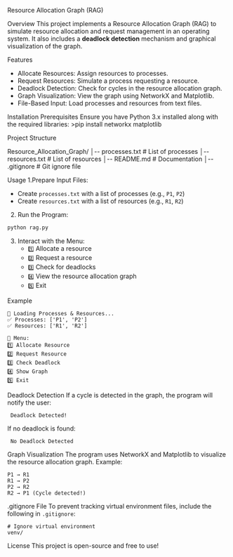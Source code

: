 Resource Allocation Graph (RAG)

 Overview
This project implements a Resource Allocation Graph (RAG) to simulate resource allocation and request management in an operating system. It also includes a **deadlock detection** mechanism and graphical visualization of the graph.

Features
- Allocate Resources: Assign resources to processes.
- Request Resources: Simulate a process requesting a resource.
- Deadlock Detection: Check for cycles in the resource allocation graph.
- Graph Visualization: View the graph using NetworkX and Matplotlib.
- File-Based Input: Load processes and resources from text files.

 Installation
 Prerequisites
Ensure you have Python 3.x installed along with the required libraries:
     >pip install networkx matplotlib


 Project Structure

Resource_Allocation_Graph/
│-- processes.txt        # List of processes
│-- resources.txt        # List of resources
│-- README.md            # Documentation
│-- .gitignore           # Git ignore file


 Usage
1.Prepare Input Files:
   - Create `processes.txt` with a list of processes (e.g., `P1`, `P2`)
   - Create `resources.txt` with a list of resources (e.g., `R1`, `R2`)

2. Run the Program:
```sh
python rag.py
```

3. Interact with the Menu:
   - `1️⃣` Allocate a resource
   - `2️⃣` Request a resource
   - `3️⃣` Check for deadlocks
   - `4️⃣` View the resource allocation graph
   - `5️⃣` Exit

 Example
```
📌 Loading Processes & Resources...
✅ Processes: ['P1', 'P2']
✅ Resources: ['R1', 'R2']

🔹 Menu:
1️⃣ Allocate Resource
2️⃣ Request Resource
3️⃣ Check Deadlock
4️⃣ Show Graph
5️⃣ Exit
```

Deadlock Detection
If a cycle is detected in the graph, the program will notify the user:
```
 Deadlock Detected!
```
If no deadlock is found:
```
 No Deadlock Detected 
```

 Graph Visualization
The program uses NetworkX and Matplotlib to visualize the resource allocation graph. Example:
```
P1 → R1
R1 → P2
P2 → R2
R2 → P1 (Cycle detected!)
```

.gitignore File
To prevent tracking virtual environment files, include the following in `.gitignore`:
```
# Ignore virtual environment
venv/
```


 License
This project is open-source and free to use!


